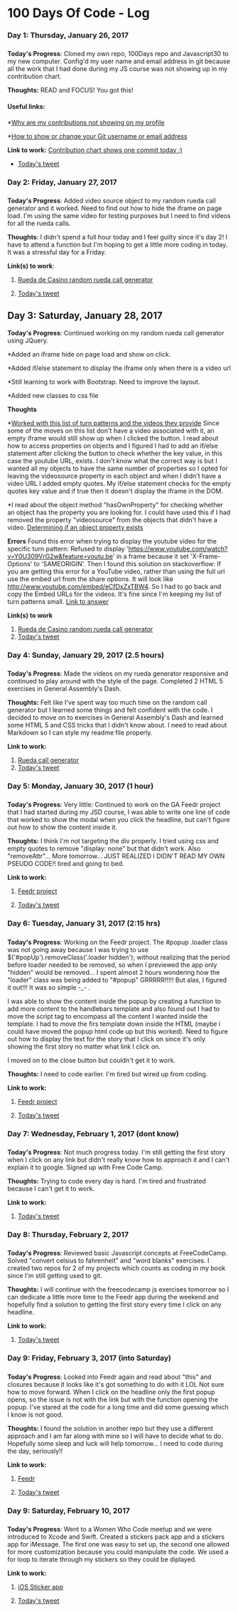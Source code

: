 # 100 Days Of Code - Log

### Day 1: Thursday, January 26, 2017
#####

**Today's Progress**: Cloned my own repo, 100Days repo and Javascript30 to my new computer. Config'd my user name and email address in git because all the work that I had done during my JS course was not showing up in my contribution chart.

**Thoughts:** READ and FOCUS! You got this!

#### Useful links: 

*[Why are my contributions not showing on my profile](https://help.github.com/articles/why-are-my-contributions-not-showing-up-on-my-profile/)

*[How to show or change your Git username or email address](http://alvinalexander.com/git/git-show-change-username-email-address)

**Link to work:** [Contribution chart shows one commit today :)](https://github.com/catespinosa)

* [Today's tweet](https://twitter.com/catespinosa/status/824843788145168384)

### Day 2: Friday, January 27, 2017
#####

**Today's Progress**: Added video source object to my random rueda call generator and it worked. Need to find out how to hide the iframe on page load. I'm using the same video for testing purposes but I need to find videos for all the rueda calls.

**Thoughts**: I didn't spend a full hour today and I feel guilty since it's day 2! I have to attend a function but I'm hoping to get a little more coding in today. It was a stressful day for a Friday.

**Link(s) to work**: 

1. [Rueda de Casino random rueda call generator](https://github.com/catespinosa/catespinosa.github.io/blob/master/jsd920_class_repo/projects/final_project/public/rueda-random-gen.html)

2. [Today's tweet](https://twitter.com/catespinosa/status/825161201286074368)


## Day 3: Saturday, January 28, 2017

**Today's Progress**: Continued working on my random rueda call generator using JQuery.

*Added an iframe hide on page load and show on click.

*Added if/else statement to display the iframe only when there is a video url

*Still learning to work with Bootstrap. Need to improve the layout.

*Added new classes to css file


**Thoughts** 

*[Worked with this list of turn patterns and the videos they provide](https://en.wikibooks.org/wiki/Rueda_de_Casino/Moves_for_Beginners)
Since some of the moves on this list don't have a video associated with it, an empty iframe would still show up when I clicked the button. I read about how to access properties on objects and I figured I had to add an if/else statement after clicking the button to check whether the key value, in this case the youtube URL, exists. I don't know what the correct way is but I wanted all my objects to have the same number of properties so I opted for leaving the videosource property in each object and when I didn't have a video URL I added empty quotes. My if/else statement checks for the empty quotes key value and if true then it doesn't display the iframe in the DOM.

*I read about the object method "hasOwnProperty" for checking whether an object has the property you are looking for. I could have used this if I had removed the property "videosource" from the objects that didn't have a video. [Determining if an object property exists](https://www.nczonline.net/blog/2010/07/27/determining-if-an-object-property-exists/) 

**Errors** Found this error when trying to display the youtube video for the specific turn pattern: Refused to display 'https://www.youtube.com/watch?v=Y0U309VrG2w&feature=youtu.be' in a frame because it set 'X-Frame-Options' to 'SAMEORIGIN'. Then I found this solution on stackoverflow: 
If you are getting this error for a YouTube video, rather than using the full url use the embed url from the share options. It will look like http://www.youtube.com/embed/eCfDxZxTBW4. So I had to go back and copy the Embed URLs for the videos. It's fine since I'm keeping my list of turn patterns small. [Link to answer](http://stackoverflow.com/questions/6666423/overcoming-display-forbidden-by-x-frame-options)


**Link(s) to work**
1. [Rueda de Casino random rueda call generator](https://github.com/catespinosa/catespinosa.github.io/blob/master/jsd920_class_repo/projects/final_project/public/rueda-random-gen.html)
2. [Today's tweet](https://twitter.com/catespinosa/status/825446248626974723)

### Day 4: Sunday, January 29, 2017 (2.5 hours)
#####

**Today's Progress**: Made the videos on my rueda generator responsive and continued to play around with the style of the page. Completed 2 HTML 5 exercises in General Assembly's Dash.

**Thoughts:** Felt like I've spent way too much time on the random call generator but I learned some things and felt confident with the code. I decided to move on to exercises in General Assembly's Dash and learned some HTML 5 and CSS tricks that I didn't know about. I need to read about Markdown so I can style my readme file properly.

**Link to work:** 
1. [Rueda call generator](https://catespinosa.github.io/jsd920_class_repo/projects/final_project/public/rueda-random-gen.html)
2. [Today's tweet](https://twitter.com/catespinosa/status/825916606538711040)

### Day 5: Monday, January 30, 2017 (1 hour)
#####

**Today's Progress**: Very little: Continued to work on the GA Feedr project that I had started during my JSD course, I was able to write one line of code that worked to show the modal when you click the headline, but can't figure out how to show the content inside it.

**Thoughts:** I think I'm not targeting the div properly. I tried using css and empty quotes to remove "display: none" but that didn't work. Also "removeAttr"... More tomorrow... JUST REALIZED I DIDN'T READ MY OWN PSEUDO CODE!! tired and going to bed.

**Link to work:** 
1. [Feedr project](https://github.com/catespinosa/catespinosa.github.io/blob/master/jsd920_class_repo/projects/feedr/js/app.js)

2. [Today's tweet](https://twitter.com/catespinosa/status/826260816290783232)


### Day 6: Tuesday, January 31, 2017 (2:15 hrs)
#####

**Today's Progress**: Working on the Feedr project. The #popup .loader class was not going away because I was trying to use $('#popUp').removeClass('.loader hidden'); without realizing that the period before loader needed to be removed, so when I previewed the app only "hidden" would be removed... I spent almost 2 hours wondering how the "loader" class was being added to "#popup" GRRRRR!!!!! But alas, I figured it out!!! It was so simple -_-  . 

I was able to show the content inside the popup by creating a function to add more content to the handlebars template and also found out I had to move the script tag to encompass all the content I wanted inside the template. I had to move the firs template down inside the HTML (maybe i could have moved the popup html code up but this worked). Need to figure out how to display the text for the story that I click on since it's only showing the first story no matter what link I click on.

I moved on to the close button but couldn't get it to work.


**Thoughts:** I need to code earlier. I'm tired but wired up from coding.

**Link to work:** 
1. [Feedr project](https://github.com/catespinosa/catespinosa.github.io/blob/master/jsd920_class_repo/projects/feedr/js/app.js)

2. [Today's tweet](https://twitter.com/catespinosa/status/826639675733458946)


### Day 7: Wednesday, February 1, 2017 (dont know)
#####

**Today's Progress**: Not much progress today. I'm still getting the first story when I click on any link but didn't really know how to approach it and I can't explain it to google. Signed up with Free Code Camp.


**Thoughts:** Trying to code every day is hard. I'm tired and frustrated because I can't get it to work.

**Link to work:** 

1. [Today's tweet](https://twitter.com/catespinosa/status/827003923760295941)

### Day 8: Thursday, February 2, 2017
#####

**Today's Progress**: Reviewed basic Javascript concepts at FreeCodeCamp. Solved "convert celsius to fahrenheit" and "word blanks" exercises. I created two repos for 2 of my projects which counts as coding in my book since I'm still getting used to git.


**Thoughts:** I will continue with the freecodecamp js exercises tomorrow so I can dedicate a little more time to the Feedr app during the weekend and hopefully find a solution to getting the first story every time I click on any headline.

**Link to work:** 

1. [Today's tweet](https://twitter.com/catespinosa/status/827364555462365185)

### Day 9: Friday, February 3, 2017 (into Saturday)
#####

**Today's Progress**: Looked into Feedr again and read about "this" and closures because it looks like it's got something to do with it LOL Not sure how to move forward. When I click on the headline only the first popup opens, so the issue is not with the link but with the function opening the popup. I've stared at the code for a long time and did some guessing which I know is not good. 

**Thoughts:** I found the solution in another repo but they use a different approach and I am far along with mine so I will have to decide what to do. Hopefully some sleep and luck will help tomorrow... I need to code during the day, seriously!!


**Link to work:** 

1.	[Feedr](https://github.com/catespinosa/catespinosa.github.io/tree/master/jsd920_class_repo/projects/feedr)


2. [Today's tweet](https://twitter.com/catespinosa/status/827759295047557120)

### Day 9: Saturday, February 10, 2017
#####

**Today's Progress**: Went to a Women Who Code meetup and we were introduced to Xcode and Swift. Created a stickers pack app and a stickers app for iMessage. The first one was easy to set up, the second one allowed for more customization because you could manipulate the code. We used a for loop to iterate through my stickers so they could be diplayed.


**Link to work:** 

1.	[iOS Sticker app](https://github.com/catespinosa/iOS-stickers.git)


2. [Today's tweet](https://twitter.com/catespinosa/status/827965924569444354)


